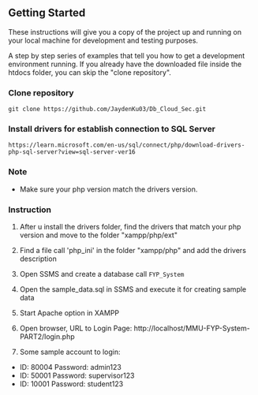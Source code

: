 ## Getting Started

These instructions will give you a copy of the project up and running on
your local machine for development and testing purposes. 

A step by step series of examples that tell you how to get a development
environment running. If you already have the downloaded file inside the htdocs folder, 
you can skip the "clone repository". 

### Clone repository 

    git clone https://github.com/JaydenKu03/Db_Cloud_Sec.git

### Install drivers for establish connection to SQL Server

    https://learn.microsoft.com/en-us/sql/connect/php/download-drivers-php-sql-server?view=sql-server-ver16

### Note
- Make sure your php version match the drivers version.

### Instruction
1. After u install the drivers folder, find the drivers that match your php version and move to the folder "xampp/php/ext"

2. Find a file call 'php_ini' in the folder "xampp/php" and add the drivers description

3. Open SSMS and create a database call `FYP_System`

2. Open the sample_data.sql in SSMS and execute it for creating sample data

3. Start Apache option in XAMPP 

4. Open browser, URL to Login Page: http://localhost/MMU-FYP-System-PART2/login.php

5. Some sample account to login: 
  -  ID: 80004  Password: admin123
  -  ID: 50001  Password: supervisor123
  -  ID: 10001  Password: student123